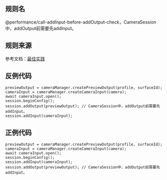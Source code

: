 ## 规则名

@performance/call-addInput-before-addOutput-check，CameraSession中，addOutput前需要先addInput。

## 规则来源

参考文档：[最佳实践](https://developer.huawei.com/consumer/cn/doc/best-practices/bpta-stability-coding-standard-api#section178871719112717)

## 反例代码

```
previewOutput = cameraManager.createPreviewOutput(profile, surfaceId);
cameraInput = cameraManager.createCameraInput(camera);
await cameraInput.open();
session.beginConfig();
session.addOutput(previewOutput); // CameraSession中，addOutput前需要先addInput。
session.addInput(cameraInput);
```

## 正例代码

```
previewOutput = cameraManager.createPreviewOutput(profile, surfaceId);
cameraInput = cameraManager.createCameraInput(camera);
await cameraInput.open();
session.beginConfig();
session.addInput(cameraInput);
session.addOutput(previewOutput); // CameraSession中，addOutput前需要先addInput。
```